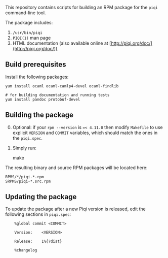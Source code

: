 This repository contains scripts for building an RPM package for the `piqi`
command-line tool.

The package includes:

1. `/usr/bin/piqi`
2. `PIQI(1)` man page
3. HTML documentation (also available online at [http://piqi.org/doc/](http://piqi.org/doc/))


Build prerequisites
-------------------

Install the following packages:

    yum install ocaml ocaml-camlp4-devel ocaml-findlib

    # for building documentation and running tests
    yum install pandoc protobuf-devel


Building the package
--------------------

0. Optional: if your `rpm --version` is `=< 4.11.0` then modify `Makefile` to
   use explicit `VERSION` and `COMMIT` variables, which should match
   the ones in the `piqi.spec`.

1. Simply run:

    make

The resulting binary and source RPM packages will be located here:

    RPMS/*/piqi-*.rpm
    SRPMS/piqi-*.src.rpm


Updating the package
--------------------

To update the package after a new Piqi version is released, edit the following
sections in `piqi.spec`:

```
    %global commit <COMMIT>

    Version:	<VERSION>

    Release:	1%{?dist}

    %changelog
```
